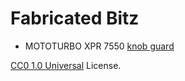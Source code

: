 # Fabricated Bitz

* MOTOTURBO XPR 7550 [knob guard](xpr7550-knob-guard/)

[CC0 1.0 Universal](LICENSE) License.
